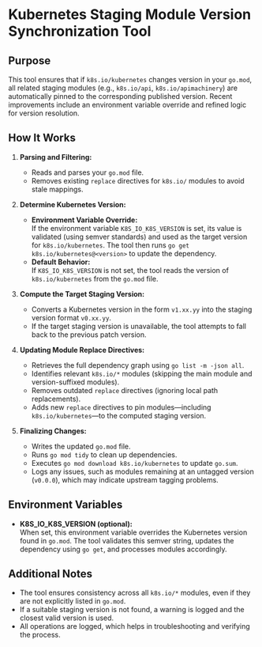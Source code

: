 # Kubernetes Staging Module Version Synchronization Tool

## Purpose
This tool ensures that if `k8s.io/kubernetes` changes version in your `go.mod`, all related staging modules (e.g., `k8s.io/api`, `k8s.io/apimachinery`) are automatically pinned to the corresponding published version. Recent improvements include an environment variable override and refined logic for version resolution.

## How It Works

1. **Parsing and Filtering:**
    - Reads and parses your `go.mod` file.
    - Removes existing `replace` directives for `k8s.io/` modules to avoid stale mappings.

2. **Determine Kubernetes Version:**
    - **Environment Variable Override:**  
      If the environment variable `K8S_IO_K8S_VERSION` is set, its value is validated (using semver standards) and used as the target version for `k8s.io/kubernetes`. The tool then runs `go get k8s.io/kubernetes@<version>` to update the dependency.
    - **Default Behavior:**  
      If `K8S_IO_K8S_VERSION` is not set, the tool reads the version of `k8s.io/kubernetes` from the `go.mod` file.

3. **Compute the Target Staging Version:**
    - Converts a Kubernetes version in the form `v1.xx.yy` into the staging version format `v0.xx.yy`.
    - If the target staging version is unavailable, the tool attempts to fall back to the previous patch version.

4. **Updating Module Replace Directives:**
    - Retrieves the full dependency graph using `go list -m -json all`.
    - Identifies relevant `k8s.io/*` modules (skipping the main module and version-suffixed modules).
    - Removes outdated `replace` directives (ignoring local path replacements).
    - Adds new `replace` directives to pin modules—including `k8s.io/kubernetes`—to the computed staging version.

5. **Finalizing Changes:**
    - Writes the updated `go.mod` file.
    - Runs `go mod tidy` to clean up dependencies.
    - Executes `go mod download k8s.io/kubernetes` to update `go.sum`.
    - Logs any issues, such as modules remaining at an untagged version (`v0.0.0`), which may indicate upstream tagging problems.

## Environment Variables

- **K8S_IO_K8S_VERSION (optional):**  
  When set, this environment variable overrides the Kubernetes version found in `go.mod`. The tool validates this semver string, updates the dependency using `go get`, and processes modules accordingly.

## Additional Notes

- The tool ensures consistency across all `k8s.io/*` modules, even if they are not explicitly listed in `go.mod`.
- If a suitable staging version is not found, a warning is logged and the closest valid version is used.
- All operations are logged, which helps in troubleshooting and verifying the process.